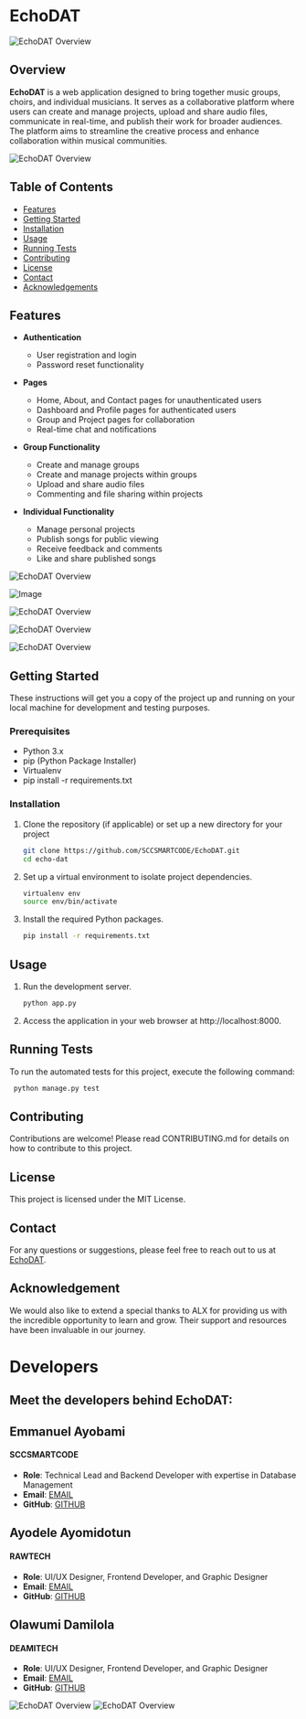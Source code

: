 # EchoDAT
![EchoDAT Overview](https://i.ibb.co/17bB9J5/background1.jpg)

## Overview

**EchoDAT** is a web application designed to bring together music groups, choirs, and individual musicians. It serves as a collaborative platform where users can create and manage projects, upload and share audio files, communicate in real-time, and publish their work for broader audiences. The platform aims to streamline the creative process and enhance collaboration within musical communities.

![EchoDAT Overview](https://i.ibb.co/sWbmM9t/Screenshot-2024-07-17-234719.png)

## Table of Contents

- [Features](#features)
- [Getting Started](#getting-started)
- [Installation](#installation)
- [Usage](#usage)
- [Running Tests](#running-tests)
- [Contributing](#contributing)
- [License](#license)
- [Contact](#contact)
- [Acknowledgements](#acknowledgements)

## Features

- **Authentication**
  - User registration and login
  - Password reset functionality

- **Pages**
  - Home, About, and Contact pages for unauthenticated users
  - Dashboard and Profile pages for authenticated users
  - Group and Project pages for collaboration
  - Real-time chat and notifications

- **Group Functionality**
  - Create and manage groups
  - Create and manage projects within groups
  - Upload and share audio files
  - Commenting and file sharing within projects

- **Individual Functionality**
  - Manage personal projects
  - Publish songs for public viewing
  - Receive feedback and comments
  - Like and share published songs

![EchoDAT Overview](https://i.ibb.co/0CBjZ6J/Screenshot-2024-07-17-235421.png)

![Image](https://i.ibb.co/G9x86ZF/Screenshot-2024-07-17-235457.png)

![EchoDAT Overview](https://i.ibb.co/DL0Q1RS/Screenshot-2024-07-17-234821.png)

![EchoDAT Overview](https://i.ibb.co/7NJg2VC/Screenshot-2024-07-17-234947.png)

![EchoDAT Overview](https://i.ibb.co/55051WL/Screenshot-2024-07-17-235207.png)

## Getting Started

These instructions will get you a copy of the project up and running on your local machine for development and testing purposes.

### Prerequisites

- Python 3.x
- pip (Python Package Installer)
- Virtualenv
- pip install -r requirements.txt

### Installation

1. Clone the repository (if applicable) or set up a new directory for your project
   ```bash
   git clone https://github.com/SCCSMARTCODE/EchoDAT.git
   cd echo-dat 
   ```

2. Set up a virtual environment to isolate project dependencies.
    ``` bash
    virtualenv env
    source env/bin/activate
    ```

3. Install the required Python packages.
    ```bash
    pip install -r requirements.txt
    ```
   

## Usage

1. Run the development server.
    ```bash
    python app.py
    ```
2. Access the application in your web browser at http://localhost:8000.


## Running Tests
To run the automated tests for this project, execute the following command:

   ```bash
    python manage.py test
   ```

## Contributing

Contributions are welcome! Please read CONTRIBUTING.md for details on how to contribute to this project.

## License
This project is licensed under the MIT License.

## Contact
For any questions or suggestions, please feel free to reach out to us at [EchoDAT](mailto:sccsmart247@example.com).

## Acknowledgement
We would also like to extend a special thanks to ALX for providing us with the incredible opportunity to learn and grow. Their support and resources have been invaluable in our journey.


# Developers
## Meet the developers behind EchoDAT:

## Emmanuel Ayobami
#### SCCSMARTCODE

- **Role**: Technical Lead and Backend Developer with expertise in Database Management
- **Email**: [EMAIL](mailto:sccsmart247@example.com)
- **GitHub**: [GITHUB](https://github.com/SCCSMARTCODE/)

## Ayodele Ayomidotun
#### RAWTECH

- **Role**: UI/UX Designer, Frontend Developer, and Graphic Designer
- **Email**: [EMAIL](mailto:ayodeleayomidotun@gmail.com)
- **GitHub**: [GITHUB](https://github.com/melchizedek2991/)

## Olawumi Damilola
#### DEAMITECH

- **Role**: UI/UX Designer, Frontend Developer, and Graphic Designer
- **Email**: [EMAIL](mailto:glam4damsel@gmail.com)
- **GitHub**: [GITHUB](https://github.com/Mzdeami)

![EchoDAT Overview](https://i.ibb.co/q5vZytj/Screenshot-2024-07-17-235336.png)
![EchoDAT Overview](https://i.ibb.co/sjPpc28/background.jpg/)
